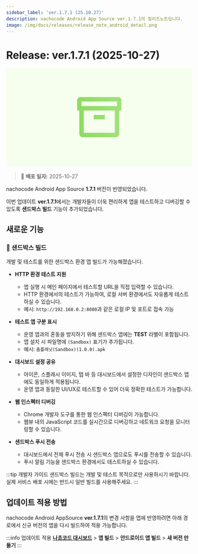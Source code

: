 ```yaml
---
sidebar_label: 'ver.1.7.1 (25.10.27)'
description: nachocode Android App Source ver.1.7.1의 릴리즈노트입니다.
image: /img/docs/releases/release_note_android_detail.png
---
```


# Release: ver.1.7.1 (2025-10-27)

![android_detail](/img/docs/releases/release_note_android_detail.png)

> 🔔 **배포 일자:** 2025-10-27

nachocode Android App Source **1.7.1** 버전이 반영되었습니다.

이번 업데이트 **ver.1.7.1**에서는 개발자들이 더욱 편리하게 앱을 테스트하고 디버깅할 수 있도록 **샌드박스 빌드** 기능이 추가되었습니다.

## 새로운 기능

### 🧪 샌드박스 빌드

개발 및 테스트를 위한 샌드박스 환경 앱 빌드가 가능해졌습니다.

- **HTTP 환경 테스트 지원**
  - 앱 실행 시 메인 페이지에서 테스트할 URL을 직접 입력할 수 있습니다.
  - HTTP 환경에서의 테스트가 가능하여, 로컬 서버 환경에서도 자유롭게 테스트하실 수 있습니다.
  - 예시: `http://192.168.0.2:8080`과 같은 로컬 IP 및 포트로 접속 가능

- **테스트 앱 구분 표시**
  - 운영 앱과의 혼동을 방지하기 위해 샌드박스 앱에는 **TEST** 라벨이 포함됩니다.
  - 앱 설치 시 파일명에 `(Sandbox)` 표기가 추가됩니다.
  - 예시: `춤플래닛(Sandbox)(1.0.0).apk`

- **대시보드 설정 공유**
  - 아이콘, 스플래시 이미지, 탭 바 등 대시보드에서 설정한 디자인이 샌드박스 앱에도 동일하게 적용됩니다.
  - 운영 앱과 동일한 UI/UX로 테스트할 수 있어 더욱 정확한 테스트가 가능합니다.

- **웹 인스펙터 디버깅**
  - Chrome 개발자 도구를 통한 웹 인스펙터 디버깅이 가능합니다.
  - 웹뷰 내의 JavaScript 코드를 실시간으로 디버깅하고 네트워크 요청을 모니터링할 수 있습니다.

- **샌드박스 푸시 전송**
  - 대시보드에서 전체 푸시 전송 시 샌드박스 앱으로도 푸시를 전송할 수 있습니다.
  - 푸시 알림 기능을 샌드박스 환경에서도 테스트하실 수 있습니다.

:::tip 개발자 가이드
샌드박스 빌드는 개발 및 테스트 목적으로만 사용하시기 바랍니다.
실제 서비스 배포 시에는 반드시 일반 빌드를 사용해주세요.
:::

## 업데이트 적용 방법

nachocode Android AppSource **ver.1.7.1**의 변경 사항을 앱에 반영하려면 아래 경로에서 신규 버전의 앱을 다시 빌드하여 적용 가능합니다.

:::info 업데이트 적용
[**나쵸코드 대시보드**](https://nachocode.io/?utm_source=docs&utm_medium=documentation&utm_campaign=devguide) > **앱 빌드** > **안드로이드 앱 빌드** > **새 버전 만들기**
:::
